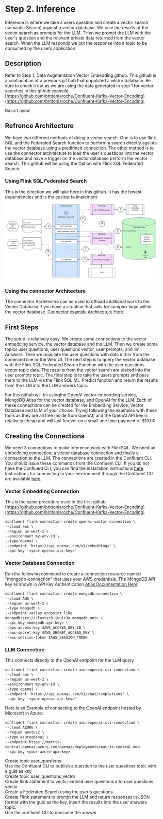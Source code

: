 # Step 2. Inference

Inference is where we take a users question and create a vector search (semantic Search) against a vector database. We take the results of the vector search as prompts for the LLM.  THen we prompt the LLM with the user's question and the relevant private data returned from the vector search.  When the LLM responds we put the response into a topic to be consumed by the users application.


## Description
Refer to Step 1. Data Augmentation Vector Embedding github.  This github is a continuation of a previous git hub that populated a vector database.  Be sure to check it out as we are using the data generated in step 1 for vector searches in this github example.
[https://github.com/brittonlaroche/Confluent-Kafka-Vector-Encoding](https://github.com/brittonlaroche/Confluent-Kafka-Vector-Encoding)

Basic Layout   

## Refrence Architecture
We have two different methods of doing a vector search.  One is to use flink SQL and the Federated Search function to perform a search directly againts the vector database using a predifined connection.  The other method is to use the connector architecture to load the user's questions into the vector database and have a trigger on the vector database perform the vector search.  This github will be using the Option with Flink SQL Federated Search.

### Using Flink SQL Federated Search    
This is the direction we will take here in this github.  It has the fewest dependencies and is the easiest to implement:
![Inference Implementation Architecture](/files/img/flinkSqlInferenceArch.png)   

### Using the connector Architecture
The connector Acrhitectire can be used to offload additional work to the Vector Database if you have a situation that calls for complex logic within the vector database.
[Connector example Architecture Here:](/files/img/InferenceArchitecture.png)    

## First Steps 
The setup is relatively easy.  We create some connections to the vector embedding service, the vector database and the LLM.  Then we create some topics user questions, user questions vector, user prompts, and llm Answers.  Then we populate the user questions with data either from the command line or the Web UI.  The next step is to query the vector database with the Flink SQL Federated Search Function with the user questions vector topic data. The restults from the vector search are placed into the user prompts topic.  The final step is to take the users prompts and pass them to the LLM via the Flink SQL ML_Predict function and return the results from the LLM into the LLM answers topic.

For this github will be usingthe OpenAI vector embedding service, MongoDB Atlas for the vector database, and OpenAI for the LLM.  Each of these connections can be created for the Embedding Service, Vector Database and LLM of your choice.  Trying following the examples with these tools as they are all free (aside from OpenAI) and the OpenAI API key is relatively cheap and will last forever on a small one time payment of $10.00.

## Creating the Connections  
We need 3 connections to make inference work with FlinkSQL. We need an embedding connection, a vector database connection and finally a connection to the LLM.  The connections are created in the Confluent CLI. You should issue these commands from the Confluent CLI. If you do not have the Confluent CLI, you can find the installation instructions [here](https://docs.confluent.io/confluent-cli/current/install.html). Instructions for connecting to your environment through the Confluent CLI are available [here](https://docs.confluent.io/confluent-cli/current/connect.html). 

### Vector Embedding Connection   
This is the same procedure used in the first github [https://github.com/brittonlaroche/Confluent-Kafka-Vector-Encoding](https://github.com/brittonlaroche/Confluent-Kafka-Vector-Encoding)

```
confluent flink connection create openai-vector-connection \
--cloud aws \
--region us-west-2 \
--environment my-env-id \
--type openai \
--endpoint 'https://api.openai.com/v1/embeddings' \
--api-key '<your-openai-api-key>'
```   

### Vector Database Connection   
Run the following command to create a connection resource named “mongodb-connection” that uses your AWS credentials.  The MongoDB API key as shown in API Key Authentication [Atlas Documentation Here](https://www.mongodb.com/docs/atlas/app-services/authentication/api-key/)   

   
```
confluent flink connection create mongodb-connection \
--cloud AWS \
--region us-west-2 \
--type mongodb \
--endpoint <atlas endpoint like mongodb+srv://cluster0.iwuir3o.mongodb.net> \
--api-key <mongodb-api-key> \
--aws-access-key $AWS_ACCESS_KEY_ID \
--aws-secret-key $AWS_SECRET_ACCESS_KEY \
--aws-session-token $AWS_SESSION_TOKEN
```

### LLM Connection   
This connects directly to the OpenAI endpoint for the LLM query
``` 
confluent flink connection create azureopenai-cli-connection \
--cloud aws \
--region us-west-2 \
--environment my-env-id \
--type openai \
--endpoint 'https://api.openai.com/v1/chat/completions' \
--api-key '<your-openai-api-key>'
```
Here is an Example of connecting to the OpenAI endpoint hosted by Microsoft in Azure:   
```
confluent flink connection create azureopenai-cli-connection \
--cloud AZURE \
--region westus2 \
--type azureopenai \
--endpoint https://matrix-central.openai.azure.com/openai/deployments/matrix-central-emb
--api-key <your-azure-api-key>
```


Create topic user_questions   
Use the Confluent CLI to publish a question to the user questions topic with a guid as key   
Create topic user_questions_vector   
Create flink statement to vector embed user questions into user questions vector   
Create a Federated Search using the user's questions  
Create Flink statement to prompt the LLM and return responses in JSON format with the guid as the key, insert the results into the user answers topic.  
Use the confluent CLI to consume the answer   
